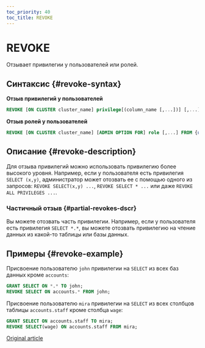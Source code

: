 ```yaml
---
toc_priority: 40
toc_title: REVOKE
---
```


# REVOKE

Отзывает привилегии у пользователей или ролей.

## Синтаксис {#revoke-syntax}

**Отзыв привилегий у пользователей**

``` sql
REVOKE [ON CLUSTER cluster_name] privilege[(column_name [,...])] [,...] ON {db.table|db.*|*.*|table|*} FROM {user | CURRENT_USER} [,...] | ALL | ALL EXCEPT {user | CURRENT_USER} [,...]
```

**Отзыв ролей у пользователей**

``` sql
REVOKE [ON CLUSTER cluster_name] [ADMIN OPTION FOR] role [,...] FROM {user | role | CURRENT_USER} [,...] | ALL | ALL EXCEPT {user_name | role_name | CURRENT_USER} [,...]
```

## Описание {#revoke-description}

Для отзыва привилегий можно использовать привилегию более высокого уровня. Например, если у пользователя есть привилегия `SELECT (x,y)`, администратор может отозвать ее с помощью одного из запросов: `REVOKE SELECT(x,y) ...`, `REVOKE SELECT * ...` или даже `REVOKE ALL PRIVILEGES ...`.

### Частичный отзыв {#partial-revokes-dscr}

Вы можете отозвать часть привилегии. Например, если у пользователя есть привилегия `SELECT *.*`, вы можете отозвать привилегию на чтение данных из какой-то таблицы или базы данных.

## Примеры {#revoke-example}

Присвоение пользователю `john` привилегии на `SELECT` из всех баз данных кроме `accounts`:

``` sql
GRANT SELECT ON *.* TO john;
REVOKE SELECT ON accounts.* FROM john;
```

Присвоение пользователю `mira` привилегии на `SELECT` из всех столбцов таблицы `accounts.staff` кроме столбца `wage`:

``` sql
GRANT SELECT ON accounts.staff TO mira;
REVOKE SELECT(wage) ON accounts.staff FROM mira;
```

[Original article](https://clickhouse.tech/docs/en/operations/settings/settings/) <!-- hide -->
